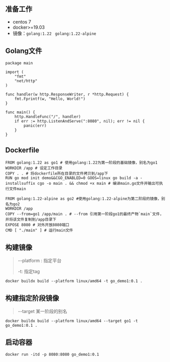 ## 准备工作

* centos 7
* docker>=19.03
* 镜像：`golang:1.22`  ` golang:1.22-alpine`

## Golang文件

```
package main

import (
	"fmt"
	"net/http"
)

func handler(w http.ResponseWriter, r *http.Request) {
	fmt.Fprintf(w, "Hello, World!")
}

func main() {
	http.HandleFunc("/", handler)
	if err := http.ListenAndServe(":8080", nil); err != nil {
		panic(err)
	}
}
```

## Dockerfile

```
FROM golang:1.22 as go1 # 使用golang:1.22为第一阶段的基础镜像，别名为go1
WORKDIR /app # 设定工作目录
COPY . . # 将dockerfile所在目录的文件拷贝到/app下
RUN go mod init demo&&CGO_ENABLED=0 GOOS=linux go build -a -installsuffix cgo -o main . && chmod +x main # 编译main.go文件并输出可执行文件main

FROM golang:1.22-alpine as go2 #使用golang:1.22-alpine为第二阶段的镜像，别名为go2
WORKDIR /app
COPY --from=go1 /app/main . # --from 引用第一阶段go1的最终产物`main`文件，并将该文件复制到/app目录下
EXPOSE 8080 # 对外开放8080端口
CMD [ "./main" ] # 运行main文件
```

## 构建镜像

> --platform : 指定平台
>
> -t: 指定tag

```
docker buildx build --platform linux/amd64 -t go_demo1:0.1 .
```

## 构建指定阶段镜像

> --target 某一阶段的别名

```
docker buildx build --platform linux/amd64 --target go1 -t go_demo1:0.1 .
```

## 启动容器

```
docker run -itd -p 8080:8080 go_demo1:0.1
```

